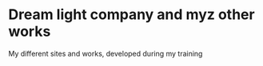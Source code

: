 # Dream light company and myz other works
My different sites and works, developed during my training

